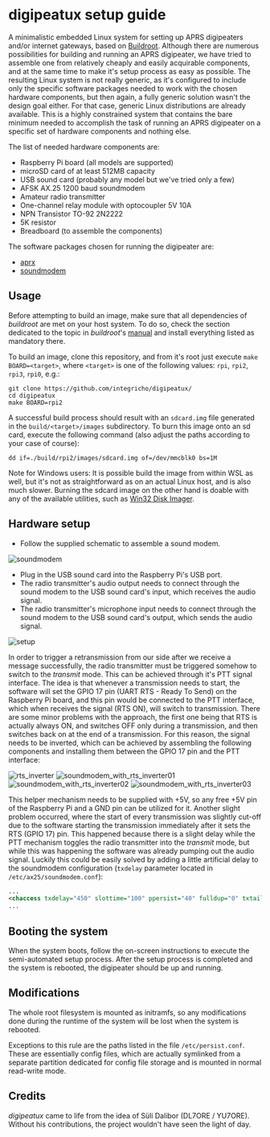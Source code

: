 # digipeatux setup guide

A minimalistic embedded Linux system for setting up APRS digipeaters and/or internet gateways, based on [Buildroot](https://buildroot.org/). Although there are numerous possibilities for building and running an APRS digipeater, we have tried to assemble one from relatively cheaply and easily acquirable components, and at the same time to make it's setup process as easy as possible. The resulting Linux system is not really generic, as it's configured to include only the specific software packages needed to work with the chosen hardware components, but then again, a fully generic solution wasn't the design goal either. For that case, generic Linux distributions are already available. This is a highly constrained system that contains the bare minimum needed to accomplish the task of running an APRS digipeater on a specific set of hardware components and nothing else.

The list of needed hardware components are:

- Raspberry Pi board (all models are supported)
- microSD card of at least 512MB capacity
- USB sound card (probably any model but we've tried only a few)
- AFSK AX.25 1200 baud soundmodem
- Amateur radio transmitter
- One-channel relay module with optocoupler 5V 10A
- NPN Transistor TO-92 2N2222
- 5K resistor
- Breadboard (to assemble the components)

The software packages chosen for running the digipeater are:

- [aprx](https://github.com/PhirePhly/aprx)
- [soundmodem](https://archive.org/details/soundmodem-0.20)

## Usage

Before attempting to build an image, make sure that all dependencies of _buildroot_ are met on your host system. To do so, check the section dedicated to the topic in _buildroot_'s [manual](https://buildroot.org/downloads/manual/manual.html#requirement) and install everything listed as mandatory there.

To build an image, clone this repository, and from it's root just execute `make BOARD=<target>`, where `<target>` is one of the following values: `rpi`, `rpi2`, `rpi3`, `rpi0`, e.g.:

```
git clone https://github.com/integricho/digipeatux/
cd digipeatux
make BOARD=rpi2
```

A successful build process should result with an `sdcard.img` file generated in the `build/<target>/images` subdirectory. To burn this image onto an sd card, execute the following command (also adjust the paths according to your case of course):

```
dd if=./build/rpi2/images/sdcard.img of=/dev/mmcblk0 bs=1M
```

Note for Windows users: It is possible build the image from within WSL as well, but it's not as straightforward as on an actual Linux host, and is also much slower. Burning the sdcard image on the other hand is doable with any of the available utilities, such as [Win32 Disk Imager](https://sourceforge.net/projects/win32diskimager/).

## Hardware setup

- Follow the supplied schematic to assemble a sound modem.

![soundmodem](resources/soundmodem.png "Soundmodem schematic")

- Plug in the USB sound card into the Raspberry Pi's USB port.
- The radio transmitter's audio output needs to connect through the sound modem to the USB sound card's input, which receives the audio signal.
- The radio transmitter's microphone input needs to connect through the sound modem to the USB sound card's output, which sends the audio signal.

![setup](resources/setup.jpg "Complete setup")

In order to trigger a retransmission from our side after we receive a message successfully, the radio transmitter must be triggered somehow to switch to the _transmit_ mode. This can be achieved through it's PTT signal interface. The idea is that whenever a transmission needs to start, the software will set the GPIO 17 pin (UART RTS - Ready To Send) on the Raspberry Pi board, and this pin would be connected to the PTT interface, which when receives the signal (RTS ON), will switch to transmission. There are some minor problems with the approach, the first one being that RTS is actually always ON, and switches OFF only during a transmission, and then switches back on at the end of a transmission. For this reason, the signal needs to be inverted, which can be achieved by assembling the following components and installing them between the GPIO 17 pin and the PTT interface:

![rts_inverter](resources/rts_inverter.png "RTS inverter")
![soundmodem_with_rts_inverter01](resources/soundmodem_with_rts_inverter01.jpg "Soundmodem with RTS inverter")
![soundmodem_with_rts_inverter02](resources/soundmodem_with_rts_inverter02.jpg "Soundmodem with RTS inverter")
![soundmodem_with_rts_inverter03](resources/soundmodem_with_rts_inverter03.jpg "Soundmodem with RTS inverter")

This helper mechanism needs to be supplied with +5V, so any free +5V pin of the Raspberry Pi and a GND pin can be utilized for it. Another slight problem occurred, where the start of every transmission was slightly cut-off due to the software starting the transmission immediately after it sets the RTS (GPIO 17) pin. This happened because there is a slight delay while the PTT mechanism toggles the radio transmitter into the _transmit_ mode, but while this was happening the software was already pumping out the audio signal. Luckily this could be easily solved by adding a little artificial delay to the soundmodem configuration (`txdelay` parameter located in `/etc/ax25/soundmodem.conf`):

```xml
...
<chaccess txdelay="450" slottime="100" ppersist="40" fulldup="0" txtail="10"/>
...
```

## Booting the system

When the system boots, follow the on-screen instructions to execute the semi-automated setup process. After the setup process is completed and the system is rebooted, the digipeater should be up and running.

## Modifications

The whole root filesystem is mounted as initramfs, so any modifications done during the runtime of the system will be lost when the system is rebooted.

Exceptions to this rule are the paths listed in the file `/etc/persist.conf`. These are essentially config files, which are actually symlinked from a separate partition dedicated for config file storage and is mounted in normal read-write mode.

## Credits

_digipeatux_ came to life from the idea of Süli Dalibor (DL7ORE / YU7ORE). Without his contributions, the project wouldn't have seen the light of day.
